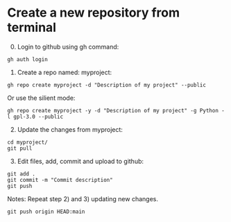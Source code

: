 # Create a new repository from terminal

0. Login to github using gh command:
```
gh auth login
```

1. Create a repo named: myproject:
```
gh repo create myproject -d "Description of my project" --public
```

Or use the silient mode:
```
gh repo create myproject -y -d "Description of my project" -g Python -l gpl-3.0 --public
```

2. Update the changes from myproject:
```
cd myproject/
git pull
```

3. Edit files, add, commit and upload to github:
```
git add .
git commit -m "Commit description"
git push
```

Notes: Repeat step 2) and 3) updating new changes.
```
git push origin HEAD:main
```

